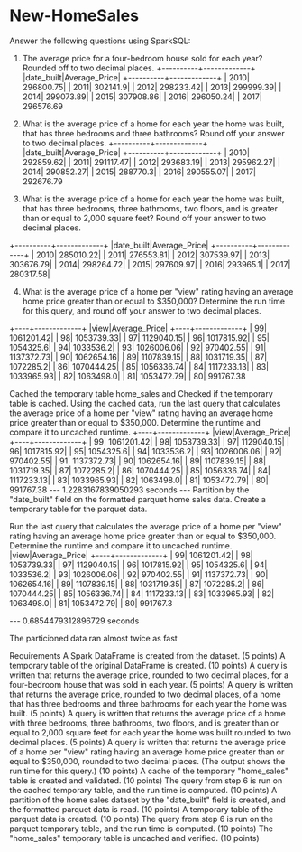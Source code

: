 # New-HomeSales


Answer the following questions using SparkSQL:
1) The average price for a four-bedroom house sold for each year? Rounded off to two decimal places.
+----------+-------------+
|date_built|Average_Price|
+----------+-------------+
|      2010|    296800.75|
|      2011|     302141.9|
|      2012|    298233.42|
|      2013|    299999.39|
|      2014|    299073.89|
|      2015|    307908.86|
|      2016|    296050.24|
|      2017|    296576.69


2) What is the average price of a home for each year the home was built, that has three bedrooms and three bathrooms? Round off your answer to two decimal places.
+----------+-------------+
|date_built|Average_Price|
+----------+-------------+
|      2010|    292859.62|
|      2011|    291117.47|
|      2012|    293683.19|
|      2013|    295962.27|
|      2014|    290852.27|
|      2015|     288770.3|
|      2016|    290555.07|
|      2017|    292676.79

3) What is the average price of a home for each year the home was built, that has three bedrooms, three bathrooms, two floors, and is greater than or equal to 2,000 square feet? Round off your answer to two decimal places.

+----------+-------------+
|date_built|Average_Price|
+----------+-------------+
|      2010|    285010.22|
|      2011|    276553.81|
|      2012|    307539.97|
|      2013|    303676.79|
|      2014|    298264.72|
|      2015|    297609.97|
|      2016|     293965.1|
|      2017|    280317.58|

4) What is the average price of a home per "view" rating having an average home price greater than or equal to $350,000? Determine the run time for this query, and round off your answer to two decimal places.

+----+-------------+
|view|Average_Price|
+----+-------------+
|  99|   1061201.42|
|  98|   1053739.33|
|  97|   1129040.15|
|  96|   1017815.92|
|  95|    1054325.6|
|  94|    1033536.2|
|  93|   1026006.06|
|  92|    970402.55|
|  91|   1137372.73|
|  90|   1062654.16|
|  89|   1107839.15|
|  88|   1031719.35|
|  87|    1072285.2|
|  86|   1070444.25|
|  85|   1056336.74|
|  84|   1117233.13|
|  83|   1033965.93|
|  82|    1063498.0|
|  81|   1053472.79|
|  80|    991767.38

Cached the temporary table home_sales and Checked if the temporary table is cached.
Using the cached data, run the last query that calculates the average price of a home per "view" rating having an average home price greater than or equal to $350,000. Determine the runtime and compare it to uncached runtime.
+----+-------------+
|view|Average_Price|
+----+-------------+
|  99|   1061201.42|
|  98|   1053739.33|
|  97|   1129040.15|
|  96|   1017815.92|
|  95|    1054325.6|
|  94|    1033536.2|
|  93|   1026006.06|
|  92|    970402.55|
|  91|   1137372.73|
|  90|   1062654.16|
|  89|   1107839.15|
|  88|   1031719.35|
|  87|    1072285.2|
|  86|   1070444.25|
|  85|   1056336.74|
|  84|   1117233.13|
|  83|   1033965.93|
|  82|    1063498.0|
|  81|   1053472.79|
|  80|    991767.38
--- 1.2283167839050293 seconds ---
Partition by the "date_built" field on the formatted parquet home sales data.
Create a temporary table for the parquet data.

Run the last query that calculates the average price of a home per "view" rating having an average home price greater than or equal to $350,000. Determine the runtime and compare it to uncached runtime.
|view|Average_Price|
+----+-------------+
|  99|   1061201.42|
|  98|   1053739.33|
|  97|   1129040.15|
|  96|   1017815.92|
|  95|    1054325.6|
|  94|    1033536.2|
|  93|   1026006.06|
|  92|    970402.55|
|  91|   1137372.73|
|  90|   1062654.16|
|  89|   1107839.15|
|  88|   1031719.35|
|  87|    1072285.2|
|  86|   1070444.25|
|  85|   1056336.74|
|  84|   1117233.13|
|  83|   1033965.93|
|  82|    1063498.0|
|  81|   1053472.79|
|  80|    991767.3

--- 0.6854479312896729 seconds 

The particioned data ran almost twice as fast


Requirements
A Spark DataFrame is created from the dataset. (5 points)
A temporary table of the original DataFrame is created. (10 points)
A query is written that returns the average price, rounded to two decimal places, for a four-bedroom house that was sold in each year. (5 points)
A query is written that returns the average price, rounded to two decimal places, of a home that has three bedrooms and three bathrooms for each year the home was built. (5 points)
A query is written that returns the average price of a home with three bedrooms, three bathrooms, two floors, and is greater than or equal to 2,000 square feet for each year the home was built rounded to two decimal places. (5 points)
A query is written that returns the average price of a home per "view" rating having an average home price greater than or equal to $350,000, rounded to two decimal places. (The output shows the run time for this query.) (10 points)
A cache of the temporary "home_sales" table is created and validated. (10 points)
The query from step 6 is run on the cached temporary table, and the run time is computed. (10 points)
A partition of the home sales dataset by the "date_built" field is created, and the formatted parquet data is read. (10 points)
A temporary table of the parquet data is created. (10 points)
The query from step 6 is run on the parquet temporary table, and the run time is computed. (10 points)
The "home_sales" temporary table is uncached and verified. (10 points)
